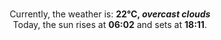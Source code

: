 <p  align="center"><br/>Currently, the weather is: <b> 22°C, <i>overcast clouds</i></b></br>Today, the sun rises at <b>06:02</b> and sets at <b>18:11</b>.</p>